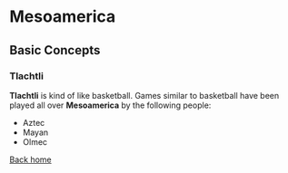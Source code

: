 # Mesoamerica

## Basic Concepts

### Tlachtli

**Tlachtli** is kind of like basketball. Games similar to basketball have been played all over **Mesoamerica** by the following people:

* Aztec
* Mayan
* Olmec

[Back home](../README.md)
